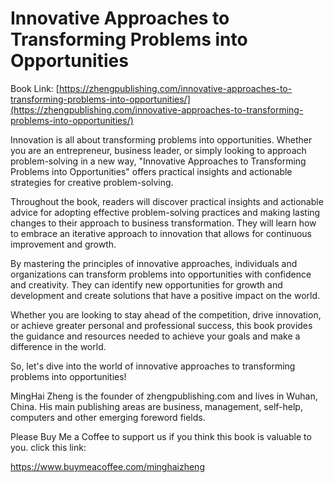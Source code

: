 # Innovative Approaches to Transforming Problems into Opportunities

Book Link: [https://zhengpublishing.com/innovative-approaches-to-transforming-problems-into-opportunities/](https://zhengpublishing.com/innovative-approaches-to-transforming-problems-into-opportunities/)

Innovation is all about transforming problems into opportunities. Whether you are an entrepreneur, business leader, or simply looking to approach problem-solving in a new way, "Innovative Approaches to Transforming Problems into Opportunities" offers practical insights and actionable strategies for creative problem-solving.

Throughout the book, readers will discover practical insights and actionable advice for adopting effective problem-solving practices and making lasting changes to their approach to business transformation. They will learn how to embrace an iterative approach to innovation that allows for continuous improvement and growth.

By mastering the principles of innovative approaches, individuals and organizations can transform problems into opportunities with confidence and creativity. They can identify new opportunities for growth and development and create solutions that have a positive impact on the world.

Whether you are looking to stay ahead of the competition, drive innovation, or achieve greater personal and professional success, this book provides the guidance and resources needed to achieve your goals and make a difference in the world.

So, let's dive into the world of innovative approaches to transforming problems into opportunities!

MingHai Zheng is the founder of zhengpublishing.com and lives in Wuhan, China. His main publishing areas are business, management, self-help, computers and other emerging foreword fields.

Please Buy Me a Coffee to support us if you think this book is valuable to you. click this link:

https://www.buymeacoffee.com/minghaizheng
